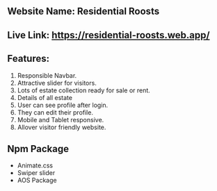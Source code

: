 ## Website Name: Residential Roosts
## Live Link: https://residential-roosts.web.app/
## Features: 
1. Responsible Navbar.
2. Attractive slider for visitors.
3. Lots of estate collection ready for sale or rent.
4. Details of all estate
5. User can see profile after login.
6. They can edit their profile.
7. Mobile and Tablet responsive.
8. Allover visitor friendly website.

## Npm Package
* Animate.css
* Swiper slider
* AOS Package